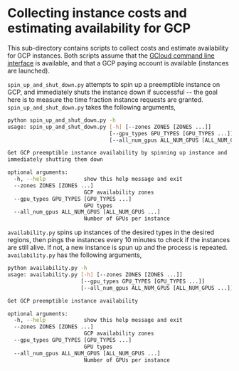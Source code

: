 # Collecting instance costs and estimating availability for GCP

This sub-directory contains scripts to collect costs and estimate availability for GCP instances.
Both scripts assume that the [GCloud command line interface](https://cloud.google.com/sdk)
is available, and that a GCP paying account is available (instances are launched).

`spin_up_and_shut_down.py` attempts to spin up a preemptible instance on GCP,
and immediately shuts the instance down if successful -- the goal here is to
measure the time fraction instance requests are granted.
`spin_up_and_shut_down.py` takes the following arguments,

```bash
python spin_up_and_shut_down.py -h
usage: spin_up_and_shut_down.py [-h] [--zones ZONES [ZONES ...]]
                                [--gpu_types GPU_TYPES [GPU_TYPES ...]]
                                [--all_num_gpus ALL_NUM_GPUS [ALL_NUM_GPUS ...]]

Get GCP preemptible instance availability by spinning up instance and
immediately shutting them down

optional arguments:
  -h, --help            show this help message and exit
  --zones ZONES [ZONES ...]
                        GCP availability zones
  --gpu_types GPU_TYPES [GPU_TYPES ...]
                        GPU types
  --all_num_gpus ALL_NUM_GPUS [ALL_NUM_GPUS ...]
                        Number of GPUs per instance
```

`availability.py` spins up instances of the desired types in the desired regions,
then pings the instances every 10 minutes to check if the instances are still
alive. If not, a new instance is spun up and the process is repeated. `availability.py`
has the following arguments,

```bash
python availability.py -h
usage: availability.py [-h] [--zones ZONES [ZONES ...]]
                       [--gpu_types GPU_TYPES [GPU_TYPES ...]]
                       [--all_num_gpus ALL_NUM_GPUS [ALL_NUM_GPUS ...]]

Get GCP preemptible instance availability

optional arguments:
  -h, --help            show this help message and exit
  --zones ZONES [ZONES ...]
                        GCP availability zones
  --gpu_types GPU_TYPES [GPU_TYPES ...]
                        GPU types
  --all_num_gpus ALL_NUM_GPUS [ALL_NUM_GPUS ...]
                        Number of GPUs per instance
```

